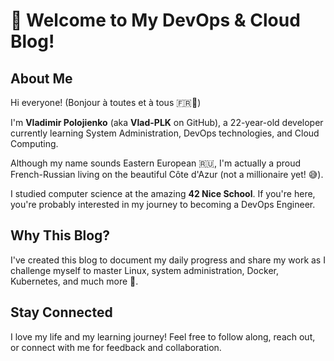 # 👋 Welcome to My DevOps & Cloud Blog!

## About Me

Hi everyone! (Bonjour à toutes et à tous 🇫🇷🥖)

I'm **Vladimir Polojienko** (aka **Vlad-PLK** on GitHub), a 22-year-old developer currently learning System Administration, DevOps technologies, and Cloud Computing.

Although my name sounds Eastern European 🇷🇺, I'm actually a proud French-Russian living on the beautiful Côte d'Azur (not a millionaire yet! 😅).

I studied computer science at the amazing **42 Nice School**. If you're here, you're probably interested in my journey to becoming a DevOps Engineer.

## Why This Blog?

I've created this blog to document my daily progress and share my work as I challenge myself to master Linux, system administration, Docker, Kubernetes, and much more 🚀.

## Stay Connected

I love my life and my learning journey! Feel free to follow along, reach out, or connect with me for feedback and collaboration.

